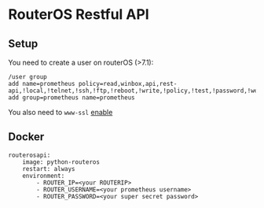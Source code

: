 # RouterOS Restful API

## Setup

You need to create a user on routerOS (>7.1):

```
/user group
add name=prometheus policy=read,winbox,api,rest-api,!local,!telnet,!ssh,!ftp,!reboot,!write,!policy,!test,!password,!web,!sniff,!sensitive,!romon,!dude,!tikapp
add group=prometheus name=prometheus
````

You also need to `www-ssl` [enable](https://help.mikrotik.com/docs/display/ROS/REST+API)

## Docker

```
routerosapi:
    image: python-routeros
    restart: always
    environment:
        - ROUTER_IP=<your ROUTERIP>
        - ROUTER_USERNAME=<your prometheus username>
        - ROUTER_PASSWORD=<your super secret password>
```